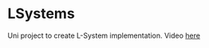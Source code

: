# LSystems
 
Uni project to create L-System implementation.
Video [here](https://youtu.be/SS9rvgR1H2o)
